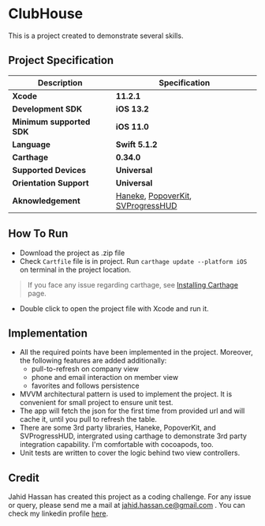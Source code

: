 # ClubHouse
This is a project created to demonstrate several skills.

## Project Specification
| Description  | Specification  |
| ------------ | ------------ |
| **Xcode**| **11.2.1** |
| **Development SDK**  |  **iOS 13.2** |
| **Minimum supported SDK**  |  **iOS 11.0**  |
| **Language**  | **Swift 5.1.2**  |
|  **Carthage** | **0.34.0**  |
| **Supported Devices** | **Universal** |
| **Orientation Support** | **Universal** |
| **Aknowledgement** | [Haneke](https://github.com/Haneke/Haneke), [PopoverKit](https://github.com/ZionChang/PopoverKit), [SVProgressHUD](https://github.com/SVProgressHUD/SVProgressHUD)|

## How To Run
- Download the project as .zip file
- Check `Cartfile` file is in project. Run `carthage update --platform iOS` on terminal in the project location.
> If you face any issue regarding carthage, see [Installing Carthage](https://github.com/Carthage/Carthage#installing-carthage) page.
- Double click to open the project file with Xcode and run it.

## Implementation
- All the required points have been implemented in the project. Moreover, the following features are added additionally:
    - pull-to-refresh on company view
    - phone and email interaction on member view
    - favorites and follows persistence 
- MVVM architectural pattern is used to implement the project. It is convenient for small project to ensure unit test.
- The app will fetch the json for the first time from provided url and will cache it, until you pull to refresh the table.
- There are some 3rd party libraries, Haneke, PopoverKit, and SVProgressHUD, intergrated using carthage to demonstrate 3rd party integration capability. I'm comfortable with cocoapods, too.
- Unit tests are written to cover the logic behind two view controllers.

## Credit
Jahid Hassan has created this project as a coding challenge. For any issue or query, please send me a mail at jahid.hassan.ce@gmail.com . You can check my linkedin profile [here](https://www.linkedin.com/in/mjhassan).
